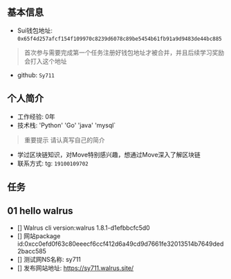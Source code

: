 ## 基本信息
- Sui钱包地址: `0x65f4d257afcf154f109970c8239d6078c89be5454b61fb91a9d9483de44bc885`
> 首次参与需要完成第一个任务注册好钱包地址才被合并，并且后续学习奖励会打入这个地址
- github: `Sy711`

## 个人简介
- 工作经验: 0年
- 技术栈: 'Python' 'Go' 'java' 'mysql`
> 重要提示 请认真写自己的简介
- 学过区块链知识，对Move特别感兴趣，想通过Move深入了解区块链
- 联系方式: tg: `19100109702`

## 任务

##   01 hello walrus
- [] Walrus cli version:walrus 1.8.1-d1efbbcfc5d0
- [] 网站package id:0xcc0efd0f63c80eeecf6ccf412d6a49cd9d7661fe32013514b7649ded2bacc585
- [] 测试网NS名称: sy711
- [] 发布网站地址: https://sy711.walrus.site/